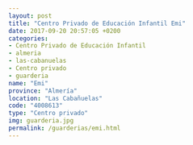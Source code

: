 ```yaml
---
layout: post
title: "Centro Privado de Educación Infantil Emi"
date: 2017-09-20 20:57:05 +0200
categories:
- Centro Privado de Educación Infantil
- almeria
- las-cabanuelas
- Centro privado
- guarderia
name: "Emi"
province: "Almería"
location: "Las Cabañuelas"
code: "4008613"
type: "Centro privado"
img: guarderia.jpg
permalink: /guarderias/emi.html
---
```

